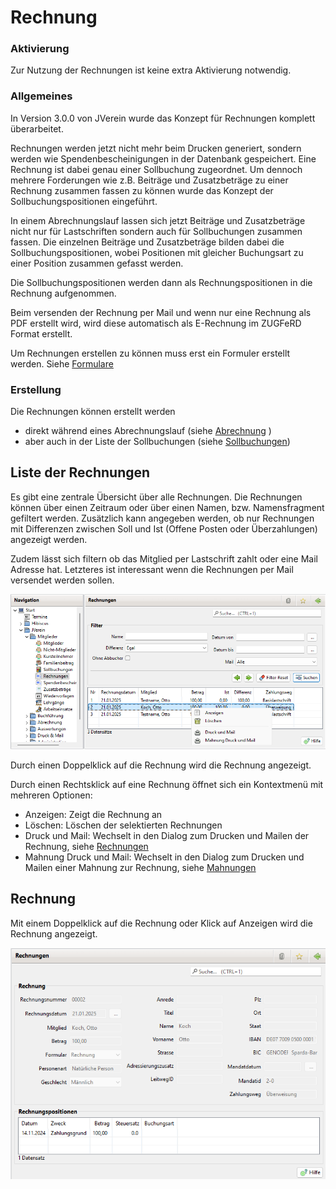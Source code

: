 # Rechnung

### Aktivierung

Zur Nutzung der Rechnungen ist keine extra Aktivierung notwendig.

### Allgemeines

In Version 3.0.0 von JVerein wurde das Konzept für Rechnungen komplett überarbeitet.

Rechnungen werden jetzt nicht mehr beim Drucken generiert, sondern werden wie Spendenbescheinigungen in der Datenbank gespeichert. Eine Rechnung ist dabei genau einer Sollbuchung zugeordnet. Um dennoch mehrere Forderungen wie z.B. Beiträge und Zusatzbeträge zu einer Rechnung zusammen fassen zu können wurde das Konzept der Sollbuchungspositionen eingeführt.

In einem Abrechnungslauf lassen sich jetzt Beiträge und Zusatzbeträge nicht nur für Lastschriften sondern auch für Sollbuchungen zusammen fassen. Die einzelnen Beiträge und Zusatzbeträge bilden dabei die Sollbuchungspositionen, wobei Positionen mit gleicher Buchungsart zu einer Position zusammen gefasst werden.

Die Sollbuchungspositionen werden dann als Rechnungspositionen in die Rechnung aufgenommen.

Beim versenden der Rechnung per Mail und wenn nur eine Rechnung als PDF erstellt wird, wird diese automatisch als E-Rechnung im ZUGFeRD Format erstellt.

Um Rechnungen erstellen zu können muss erst ein Formuler erstellt werden. Siehe [Formulare](../administration/mitglieder/formulare.md)

### Erstellung 

Die Rechnungen können erstellt werden
* direkt während eines Abrechnungslauf (siehe [Abrechnung](../abrech/abrechnung.md) )
* aber auch in der Liste der Sollbuchungen (siehe [Sollbuchungen](mitgliedskonto.md))


## Liste der Rechnungen

Es gibt eine zentrale Übersicht über alle Rechnungen. Die Rechnungen können über einen Zeitraum oder über einen Namen, bzw. Namensfragment gefiltert werden. Zusätzlich kann angegeben werden, ob nur Rechnungen mit Differenzen zwischen Soll und Ist \(Offene Posten oder Überzahlungen\) angezeigt werden.

Zudem lässt sich filtern ob das Mitglied per Lastschrift zahlt oder eine Mail Adresse hat. Letzteres ist interessant wenn die Rechnungen per Mail versendet werden sollen.

![](img/RechnungenListeView.png)

Durch einen Doppelklick auf die Rechnung wird die Rechnung angezeigt.

Durch einen Rechtsklick auf eine Rechnung öffnet sich ein Kontextmenü mit mehreren Optionen:
* Anzeigen: Zeigt die Rechnung an
* Löschen: Löschen der selektierten Rechnungen
* Druck und Mail: Wechselt in den Dialog zum Drucken und Mailen der Rechnung, siehe  [Rechnungen](../druckmail/rechnungen.md)
* Mahnung Druck und Mail: Wechselt in den Dialog zum Drucken und Mailen einer Mahnung zur Rechnung, siehe  [Mahnungen](../druckmail/mahnungen.md)


## Rechnung

Mit einem Doppelklick auf die Rechnung oder Klick auf Anzeigen wird die Rechnung angezeigt.

![](img/RechnungView.png)


